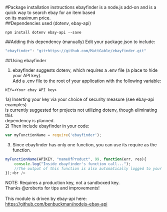 #Package installation instructions
ebayfinder is a node.js add-on and is a quick way to search ebay for an item based <br />
on its maximum price.<br />
##Dependencies used (dotenv, ebay-api)
```shell
npm install dotenv ebay-api --save
```
##Adding this dependency (manually)
Edit your package.json to include:
```javascript
"ebayfinder": "git+https://github.com/MattGable/ebayfinder.git"
```
##Using ebayfinder
1) ebayfinder suggests dotenv, which requires a .env file (a place to hide your API key).<br />
Add a .env file to the root of your application with the following variable:
```shell
KEY=<Your ebay API key>
```
1a) Inserting your key via your choice of security measure (see ebay-api examples)<br />
is currently suggested for projects not utilizing dotenv, though eliminating this<br />
dependency is planned.<br />
2) Then include ebayfinder in your code:
```javascript
var myFunctionName = require('ebayfinder');
```
3) Since ebayfinder has only one function, you can use its require as the function.
```javascript
myFunctionName(APIKEY, "nameOfProduct", 99, function(err, res){
    console.log("Inside ebayfinder's function call...");
    //The output of this function is also automatically logged to your console.
});<br />
```
NOTE: Requires a production key, not a sandboxed key.<br />
Thanks @zroberts for tips and improvements!<br />
<br />
This module is driven by ebay-api here:<br />
https://github.com/benbuckman/nodejs-ebay-api<br />
